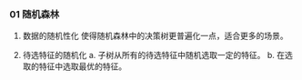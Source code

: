### 01 随机森林

1. 数据的随机性化
使得随机森林中的决策树更普遍化一点，适合更多的场景。

2. 待选特征的随机化
a. 子树从所有的待选特征中随机选取一定的特征。
b. 在选取的特征中选取最优的特征。